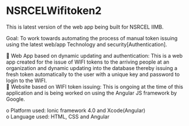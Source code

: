 # NSRCELWifitoken2
This is latest version of the web app being built for NSRCEL IIMB.

Goal: To work towards automating the process of manual token issuing using the latest web/app Technology and security[Authentication].

	Web App based on dynamic updating and authentication: 
  This is a web app created for the issue of WIFI tokens to the arriving people at an organization and dynamic updating into 
  the database thereby issuing a fresh token automatically to the user with a unique key and password to login to the WIFI. <br/>
	Website based on WIFI token issuing: This is ongoing at the time of this application and is being worked on using the Angular
  JS framework by Google. 
  
o	Platform used: Ionic framework 4.0 and Xcode(Angular)<br/>
o	Language used: HTML, CSS and Angular

